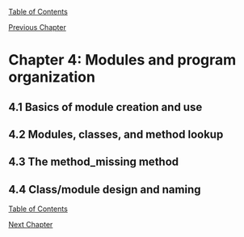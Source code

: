 [Table of Contents](_toc.md)

[Previous Chapter](ch3.md)

# Chapter 4: Modules and program organization #

## 4.1 Basics of module creation and use ##

## 4.2 Modules, classes, and method lookup ##

## 4.3 The method_missing method ##

## 4.4 Class/module design and naming ##

[Table of Contents](_toc.md)

[Next Chapter](ch5.md)
